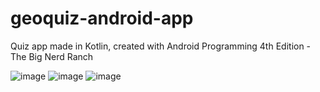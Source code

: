 # geoquiz-android-app

Quiz app made in Kotlin, created with Android Programming 4th Edition - The Big Nerd Ranch


![image](https://user-images.githubusercontent.com/58289892/85276315-7f6b4380-b479-11ea-91e1-2ef9f1d8b8b8.png)
![image](https://user-images.githubusercontent.com/58289892/85276364-94e06d80-b479-11ea-9693-2f6ba171736f.png)
![image](https://user-images.githubusercontent.com/58289892/85276482-ca855680-b479-11ea-8cc9-99f4981df014.png)
